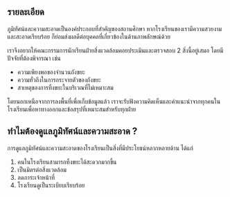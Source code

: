 ## รายละเอียด
ภูมิทัศน์และความสะอาดเป็นองค์ประกอบที่สำคัญของสถานศึกษา หากโรงเรียนของเรามีความสวยงามและสะอาดเรียบร้อย ก็ย่อมส่งผลดีต่อบุคคลที่เกี่ยวข้องในด้านภาพลักษณ์ด้วย

เราจึงอยากให้คณะกรรมการนักเรียนฝ่ายสิ่งแวดล้อมคอยประเมินและตรวจสอบ 2 สิ่งนี้อยู่เสมอ โดยมีปัจจัยที่ต้องพิจารณา เช่น
- ความเพียงพอของจำนวนถังขยะ
- ความทั่วถึงในการกระจายตัวของถังขยะ
- สาเหตุของการทิ้งขยะในบริเวณที่ไม่เหมาะสม

โดยนอกเหนือจากการลงพื้นที่เพื่อเก็บข้อมูลแล้ว เราจะรับฟังความคิดเห็นและคำแนะนำจากทุกคนในโรงเรียนเพื่อหาทางออกและข้อสรุปที่เหมาะสมสำหรับทุกฝ่าย

## ทำไมต้องดูแลภูมิทัศน์และความสะอาด ?
การดูแลภูมิทัศน์และความสะอาดของโรงเรียนเป็นสิ่งที่มีประโยชน์หลากหลายด้าน ได้แก่
1. คนในโรงเรียนสามารถทิ้งขยะได้สะดวกมากขึ้น
2. เป็นมิตรต่อสิ่งแวดล้อม
3. ลดภาระเจ้าหน้าที่
4. โรงเรียนดูเป็นระเบียบเรียบร้อย
<!--stackedit_data:
eyJoaXN0b3J5IjpbNzQ5OTY2NjIzLC0xODQzMjA2ODU1LC0yMD
M0NDU3MzEzLDIwOTYxOTc0MzUsLTk1MDkzNDMxMCw0OTExNDEy
NDBdfQ==
-->